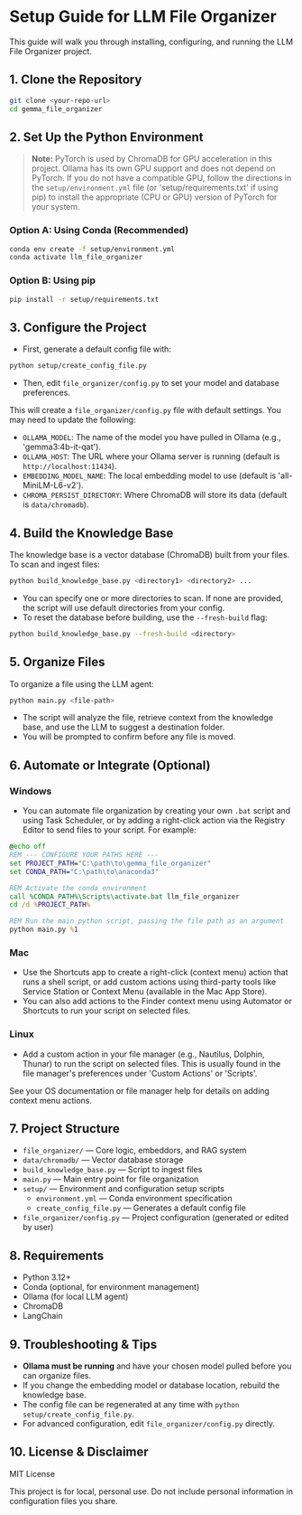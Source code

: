 # Setup Guide for LLM File Organizer

This guide will walk you through installing, configuring, and running the LLM File Organizer project.

## 1. Clone the Repository

```bash
git clone <your-repo-url>
cd gemma_file_organizer
```

## 2. Set Up the Python Environment

> **Note:** PyTorch is used by ChromaDB for GPU acceleration in this project. Ollama has its own GPU support and does not depend on PyTorch. If you do not have a compatible GPU, follow the directions in the `setup/environment.yml` file (or 'setup/requirements.txt' if using pip) to install the appropriate (CPU or GPU) version of PyTorch for your system.

### Option A: Using Conda (Recommended)

```bash
conda env create -f setup/environment.yml
conda activate llm_file_organizer
```

### Option B: Using pip

```bash
pip install -r setup/requirements.txt
```

## 3. Configure the Project

- First, generate a default config file with:

```bash
python setup/create_config_file.py
```

- Then, edit `file_organizer/config.py` to set your model and database preferences.

This will create a `file_organizer/config.py` file with default settings. You may need to update the following:

- `OLLAMA_MODEL`: The name of the model you have pulled in Ollama (e.g., 'gemma3:4b-it-qat').
- `OLLAMA_HOST`: The URL where your Ollama server is running (default is `http://localhost:11434`).
- `EMBEDDING_MODEL_NAME`: The local embedding model to use (default is 'all-MiniLM-L6-v2').
- `CHROMA_PERSIST_DIRECTORY`: Where ChromaDB will store its data (default is `data/chromadb`).

## 4. Build the Knowledge Base

The knowledge base is a vector database (ChromaDB) built from your files. To scan and ingest files:

```bash
python build_knowledge_base.py <directory1> <directory2> ...
```

- You can specify one or more directories to scan. If none are provided, the script will use default directories from your config.
- To reset the database before building, use the `--fresh-build` flag:

```bash
python build_knowledge_base.py --fresh-build <directory>
```

## 5. Organize Files

To organize a file using the LLM agent:

```bash
python main.py <file-path>
```

- The script will analyze the file, retrieve context from the knowledge base, and use the LLM to suggest a destination folder.
- You will be prompted to confirm before any file is moved.

## 6. Automate or Integrate (Optional)

### Windows

- You can automate file organization by creating your own `.bat` script and using Task Scheduler, or by adding a right-click action via the Registry Editor to send files to your script. For example:

```bat
@echo off
REM --- CONFIGURE YOUR PATHS HERE ---
set PROJECT_PATH="C:\path\to\gemma_file_organizer"
set CONDA_PATH="C:\path\to\anaconda3"

REM Activate the conda environment
call %CONDA_PATH%\Scripts\activate.bat llm_file_organizer
cd /d %PROJECT_PATH%

REM Run the main python script, passing the file path as an argument
python main.py %1
```

### Mac

- Use the Shortcuts app to create a right-click (context menu) action that runs a shell script, or add custom actions using third-party tools like Service Station or Context Menu (available in the Mac App Store).
- You can also add actions to the Finder context menu using Automator or Shortcuts to run your script on selected files.

### Linux

- Add a custom action in your file manager (e.g., Nautilus, Dolphin, Thunar) to run the script on selected files. This is usually found in the file manager's preferences under 'Custom Actions' or 'Scripts'.

See your OS documentation or file manager help for details on adding context menu actions.

## 7. Project Structure

- `file_organizer/` — Core logic, embeddors, and RAG system
- `data/chromadb/` — Vector database storage
- `build_knowledge_base.py` — Script to ingest files
- `main.py` — Main entry point for file organization
- `setup/` — Environment and configuration setup scripts
  - `environment.yml` — Conda environment specification
  - `create_config_file.py` — Generates a default config file
- `file_organizer/config.py` — Project configuration (generated or edited by user)

## 8. Requirements

- Python 3.12+
- Conda (optional, for environment management)
- Ollama (for local LLM agent)
- ChromaDB
- LangChain

## 9. Troubleshooting & Tips

- **Ollama must be running** and have your chosen model pulled before you can organize files.
- If you change the embedding model or database location, rebuild the knowledge base.
- The config file can be regenerated at any time with `python setup/create_config_file.py`.
- For advanced configuration, edit `file_organizer/config.py` directly.

## 10. License & Disclaimer

MIT License

This project is for local, personal use. Do not include personal information in configuration files you share.
